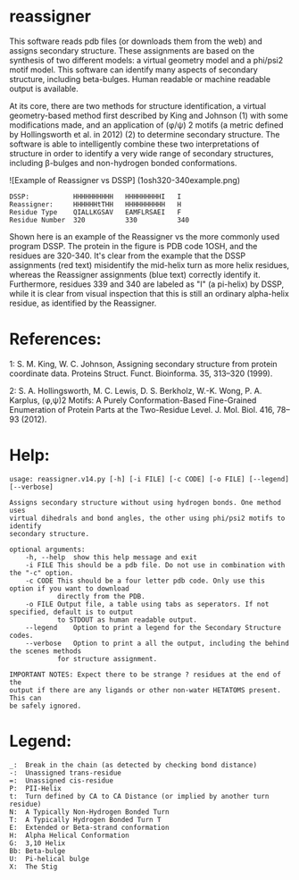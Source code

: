 # reassigner
This software reads pdb files (or downloads them from the web) and assigns secondary structure. These assignments are based on the synthesis of two different models: a virtual geometry model and a phi/psi2 motif model. This software can identify many aspects of secondary structure, including beta-bulges. Human readable or machine readable output is available.

At its core, there are two methods for structure identification, a virtual geometry-based method first described by King and Johnson (1) with some modifications made, and an application of (φ/ψ) 2 motifs (a metric defined by Hollingsworth et al. in 2012) (2) to determine secondary structure. The software is able to intelligently combine these two interpretations of structure in order to identify a very wide range of secondary structures, including β-bulges and non-hydrogen bonded conformations.

![Example of Reassigner vs DSSP]
(1osh320-340example.png)

	DSSP:           HHHHHHHHHH   HHHHHHHHHI   I
	Reassigner:     HHHHHHtTHH   HHHHHHHHHH   H	
	Residue Type    QIALLKGSAV   EAMFLRSAEI   F	
	Residue Number  320          330          340 


Shown here is an example of the Reassigner vs the more commonly used program DSSP. The protein in the figure is PDB code 1OSH, and the residues are 320-340. It's clear from the example that the DSSP assignments (red text) misidentify the mid-helix turn as more helix residues, whereas the Reassigner assignments (blue text) correctly identify it. Furthermore, residues 339 and 340 are labeled as "I" (a pi-helix) by DSSP, while it is clear from visual inspection that this is still an ordinary alpha-helix residue, as identified by the Reassigner.



# References:
	
1: S. M. King, W. C. Johnson, Assigning secondary structure from protein coordinate data. Proteins Struct. Funct. Bioinforma. 35, 313–320 (1999).
	
2: S. A. Hollingsworth, M. C. Lewis, D. S. Berkholz, W.-K. Wong, P. A. Karplus, (φ,ψ)2 Motifs: A Purely Conformation-Based Fine-Grained Enumeration of Protein Parts at the Two-Residue Level. J. Mol. Biol. 416, 78–93 (2012).

# Help:

	usage: reassigner.v14.py [-h] [-i FILE] [-c CODE] [-o FILE] [--legend] [--verbose]
	
	Assigns secondary structure without using hydrogen bonds. One method uses
	virtual dihedrals and bond angles, the other using phi/psi2 motifs to identify
	secondary structure.
	
	optional arguments:
		-h, --help	show this help message and exit
		-i FILE	This should be a pdb file. Do not use in combination with the "-c" option.
		-c CODE	This should be a four letter pdb code. Only use this option if you want to download 
				directly from the PDB.
		-o FILE	Output file, a table using tabs as seperators. If not specified, default is to output
				to STDOUT as human readable output.
		--legend	Option to print a legend for the Secondary Structure codes.
		--verbose	Option to print a all the output, including the behind the scenes methods 
				for structure assignment.
	
	IMPORTANT NOTES: Expect there to be strange ? residues at the end of the
	output if there are any ligands or other non-water HETATOMS present. This can
	be safely ignored.
 
# Legend:
	
	_:	Break in the chain (as detected by checking bond distance)
	-:	Unassigned trans-residue
	=:	Unassigned cis-residue
	P:	PII-Helix
	t:	Turn defined by CA to CA Distance (or implied by another turn residue)
	N:	A Typically Non-Hydrogen Bonded Turn
	T:	A Typically Hydrogen Bonded Turn T
	E:	Extended or Beta-strand conformation
	H:	Alpha Helical Conformation
	G:	3,10 Helix
	Bb:	Beta-bulge
	U:	Pi-helical bulge
	X:	The Stig
